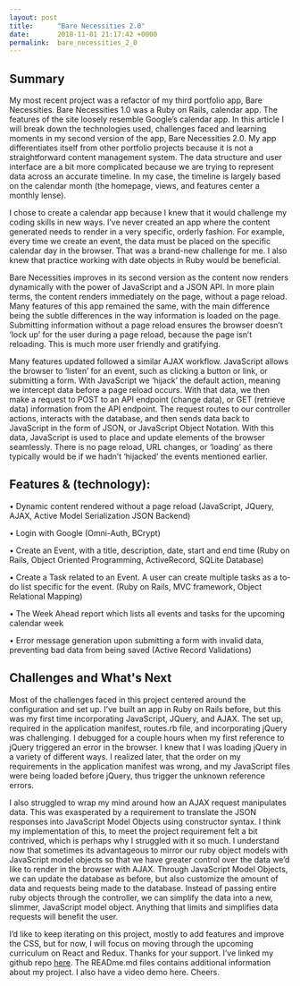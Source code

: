 ```yaml
---
layout: post
title:      "Bare Necessities 2.0"
date:       2018-11-01 21:17:42 +0000
permalink:  bare_necessities_2_0
---
```


## Summary
My most recent project was a refactor of my third portfolio app, Bare Necessities. Bare Necessities 1.0 was a Ruby on Rails, calendar app. The features of the site loosely resemble Google’s calendar app. In this article I will break down the technologies used, challenges faced and learning moments in my second version of the app, Bare Necessities 2.0. 
My app differentiates itself from other portfolio projects because it is not a straightforward content management system. The data structure and user interface are a bit more complicated because we are trying to represent data across an accurate timeline. In my case, the timeline is largely based on the calendar month (the homepage, views, and features center a monthly lense). 

I chose to create a calendar app because I knew that it would challenge my coding skills in new ways. I’ve never created an app where the content generated needs to render in a very specific, orderly fashion. For example, every time we create an event, the data must be placed on the specific calendar day in the browser. That was a brand-new challenge for me. I also knew that practice working with date objects in Ruby would be beneficial. 

Bare Necessities improves in its second version as the content now renders dynamically with the power of JavaScript and a JSON API. In more plain terms, the content renders immediately on the page, without a page reload. Many features of this app remained the same, with the main difference being the subtle differences in the way information is loaded on the page. Submitting information without a page reload ensures the browser doesn’t ‘lock up’ for the user during a page reload, because the page isn’t reloading. This is much more user friendly and gratifying. 

Many features updated followed a similar AJAX workflow. JavaScript allows the browser to ‘listen’ for an event, such as clicking a button or link, or submitting a form. With JavaScript we ‘hijack’ the default action, meaning we intercept data before a page reload occurs. With that data, we then make a request to POST to an API endpoint (change data), or GET (retrieve data) information from the API endpoint. The request routes to our controller actions, interacts with the database, and then sends data back to JavaScript in the form of JSON, or JavaScript Object Notation.  With this data, JavaScript is used to place and update elements of the browser seamlessly. There is no page reload, URL changes, or ‘loading’ as there typically would be if we hadn’t ‘hijacked’ the events mentioned earlier. 

## Features & (technology):

•	Dynamic content rendered without a page reload (JavaScript, JQuery, AJAX, Active Model Serialization JSON Backend) 

•	Login with Google (Omni-Auth, BCrypt)

•	Create an Event, with a title, description, date, start and end time (Ruby on Rails, Object Oriented Programming, ActiveRecord, SQLite Database) 

•	Create a Task related to an Event. A user can create multiple tasks as a to-do list specific for the event. (Ruby on Rails, MVC framework, Object Relational Mapping)

•	The Week Ahead report which lists all events and tasks for the upcoming calendar week

•	Error message generation upon submitting a form with invalid data, preventing bad data from being saved (Active Record Validations) 

## Challenges and What's Next

Most of the challenges faced in this project centered around the configuration and set up. I’ve built an app in Ruby on Rails before, but this was my first time incorporating JavaScript, JQuery, and AJAX. The set up, required in the application manifest, routes.rb file, and incorporating jQuery was challenging. I debugged for a couple hours when my first reference to jQuery triggered an error in the browser. I knew that I was loading jQuery in a variety of different ways. I realized later, that the order on my requirements in the application manifest was wrong, and my JavaScript files were being loaded before jQuery, thus trigger the unknown reference errors. 

I also struggled to wrap my mind around how an AJAX request manipulates data. This was exasperated by a requirement to translate the JSON responses into JavaScript Model Objects using constructor syntax. I think my implementation of this, to meet the project requirement felt a bit contrived, which is perhaps why I struggled with it so much. I understand now that sometimes its advantageous to mirror our ruby object models with JavaScript model objects so that we have greater control over the data we’d like to render in the browser with AJAX. Through JavaScript Model Objects, we can update the database as before, but also customize the amount of data and requests being made to the database. Instead of passing entire ruby objects through the controller, we can simplify the data into a new, slimmer, JavaScript model object. Anything that limits and simplifies data requests will benefit the user. 

I’d like to keep iterating on this project, mostly to add features and improve the CSS, but for now, I will focus on moving through the upcoming curriculum on React and Redux. Thanks for your support. I’ve linked my github repo [here](https://github.com/AubreyNeimeier/bare-necessities-js). The READme.md files contains additional information about my project. I also have a video demo here. Cheers. 







